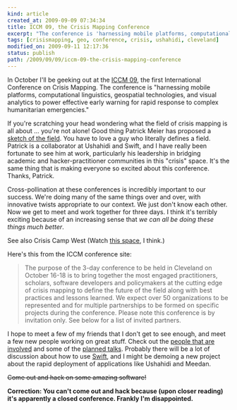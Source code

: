 ```yaml
---
kind: article
created_at: 2009-09-09 07:34:34
title: ICCM 09, the Crisis Mapping Conference
excerpt: "The conference is 'harnessing mobile platforms, computational linguistics, geospatial technologies, and visual analytics to power effective early warning for rapid response to complex humanitarian emergencies.'"
tags: [crisismapping, geo, conference, crisis, ushahidi, cleveland]
modified_on: 2009-09-11 12:17:36
status: publish 
path: /2009/09/09/iccm-09-the-crisis-mapping-conference
---
```


In October I'll be geeking out at the <a href="http://crisismapping.ning.com/">ICCM 09</a>, the first International Conference on Crisis Mapping. The conference is "harnessing mobile platforms, computational linguistics, geospatial technologies, and visual analytics to power effective early warning for rapid response to complex humanitarian emergencies." 

If you're scratching your head wondering what the field of crisis mapping is all about ... you're not alone! Good thing Patrick Meier has proposed a <a href="http://irevolution.wordpress.com/2009/08/08/proposing-crisis-mapping/">sketch of the field</a>. You have to love a guy who literally defines a field. Patrick is a collaborator at Ushahidi and Swift, and I have really been fortunate to see him at work, particularly his leadership in bridging academic and hacker-practitioner communities in this "crisis" space. It's the same thing that is making everyone so excited about this conference. Thanks, Patrick. 

Cross-pollination at these conferences is incredibly important to our success. We're doing many of the same things over and over, with innovative twists appropriate to our context. We just don't know each other. Now we get to meet and work together for three days. I think it's terribly exciting because of an increasing sense that <em>we can all be doing these things much better</em>. 

See also Crisis Camp West (Watch <a href="http://crisiscamp.org/">this space</a>, I think.)

Here's this from the ICCM conference site:

<blockquote>
The purpose of the 3-day conference to be held in Cleveland on October 16-18 is to bring together the most engaged practitioners, scholars, software developers and policymakers at the cutting edge of crisis mapping to define the future of the field along with best practices and lessons learned. We expect over 50 organizations to be represented and for multiple partnerships to be formed on specific projects during the conference. Please note this conference is by invitation only. See below for a list of invited partners.
</blockquote>

I hope to meet a few of my friends that I don't get to see enough, and meet a few new people working on great stuff. Check out the <a href="http://crisismapping.ning.com/profiles/members/">people that are involved</a> and some of the <a href="http://crisismapping.ning.com/group/signupforignitetalks/forum/topics/add-your-ignite-talk-proposal">planned talks</a>. Probably there will be a lot of discussion about how to use <a href="http://swiftapp.org">Swift</a>, and I might be demoing a new project about the rapid deployment of applications like Ushahidi and Meedan.

<del datetime="2009-09-11T12:12:36+00:00">Come out and hack on some amazing software! </del>

<strong>Correction: You can't come out and hack because (upon closer reading) it's apparently a closed conference. Frankly I'm disappointed.</strong>